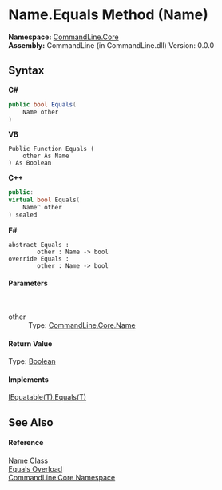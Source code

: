 # Name.Equals Method (Name)
 

**Namespace:**&nbsp;<a href="N_CommandLine_Core">CommandLine.Core</a><br />**Assembly:**&nbsp;CommandLine (in CommandLine.dll) Version: 0.0.0

## Syntax

**C#**<br />
``` C#
public bool Equals(
	Name other
)
```

**VB**<br />
``` VB
Public Function Equals ( 
	other As Name
) As Boolean
```

**C++**<br />
``` C++
public:
virtual bool Equals(
	Name^ other
) sealed
```

**F#**<br />
``` F#
abstract Equals : 
        other : Name -> bool 
override Equals : 
        other : Name -> bool 
```


#### Parameters
&nbsp;<dl><dt>other</dt><dd>Type: <a href="T_CommandLine_Core_Name">CommandLine.Core.Name</a><br /></dd></dl>

#### Return Value
Type: <a href="https://docs.microsoft.com/dotnet/api/system.boolean" target="_blank">Boolean</a>

#### Implements
<a href="https://docs.microsoft.com/dotnet/api/system.iequatable-1.equals#System_IEquatable_1_Equals__0_" target="_blank">IEquatable(T).Equals(T)</a><br />

## See Also


#### Reference
<a href="T_CommandLine_Core_Name">Name Class</a><br /><a href="Overload_CommandLine_Core_Name_Equals">Equals Overload</a><br /><a href="N_CommandLine_Core">CommandLine.Core Namespace</a><br />